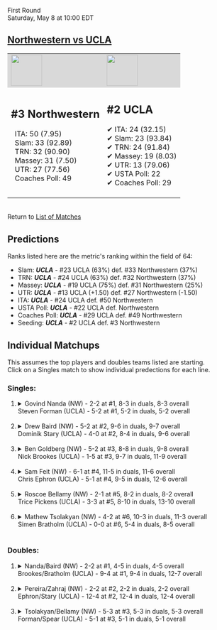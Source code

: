 First Round  
Saturday, May 8 at 10:00 EDT
## [Northwestern vs UCLA](https://www.ncaa.com/game/5833384) 

<table><tr style="background-color: #d9d9d9 !important"><td><img src="https://www.ncaa.com/sites/default/files/images/logos/schools/n/northwestern.70.png" width="70" height="70" /></td><td><img src="https://www.ncaa.com/sites/default/files/images/logos/schools/u/ucla.70.png" width="70" height="70" /></td></tr><tr>
<td>  

<h2>#3 Northwestern</h2>  
&nbsp; ITA: 50 (7.95)<br>  
&nbsp; Slam: 33 (92.89)<br>  
&nbsp; TRN: 32 (90.90)<br>  
&nbsp; Massey: 31 (7.50)<br>  
&nbsp; UTR: 27 (77.56)<br>  
&nbsp; Coaches Poll: 49<br>  
<br>  

</td>
<td>  

<h2>#2 UCLA</h2>  
&#10004; ITA: 24 (32.15)<br>  
&#10004; Slam: 23 (93.84)<br>  
&#10004; TRN: 24 (91.84)<br>  
&#10004; Massey: 19 (8.03)<br>  
&#10004; UTR: 13 (79.06)<br>  
&#10004; USTA Poll: 22<br>  
&#10004; Coaches Poll: 29<br>  
<br>  

</td>
</tr></table>  


<br>Return to [List of Matches](../index.md)  

## Predictions  

Ranks listed here are the metric's ranking within the field of 64:  
- Slam: ***UCLA*** - #23 UCLA (63%) def. #33 Northwestern (37%)  
- TRN: ***UCLA*** - #24 UCLA (63%) def. #32 Northwestern (37%)  
- Massey: ***UCLA*** - #19 UCLA (75%) def. #31 Northwestern (25%)  
- UTR: ***UCLA*** - #13 UCLA (+1.50) def. #27 Northwestern (-1.50)  
- ITA: ***UCLA*** - #24 UCLA def. #50 Northwestern  
- USTA Poll: ***UCLA*** - #22 UCLA def. Northwestern  
- Coaches Poll: ***UCLA*** - #29 UCLA def. #49 Northwestern  
- Seeding: ***UCLA*** - #2 UCLA def. #3 Northwestern  

## Individual Matchups  
This assumes the top players and doubles teams listed are starting.  
Click on a Singles match to show individual predections for each line.  

### Singles:  

<ol>
<li><details>
<summary markdown="span">Govind Nanda (NW) - 2-2 at #1, 8-3 in duals, 8-3 overall<br>Steven Forman (UCLA) - 5-2 at #1, 5-2 in duals, 5-2 overall</summary>
<h4>Predictions</h4><ul>
<li>Slam: <b><i>UCLA</i></b> - Nanda (63%) def. Forman (37%)</li>  
<li>TRN: <b><i>UCLA</i></b> - Nanda (75%) def. Forman (25%)</li>  
<li>Massey: <b><i>UCLA</i></b> - Nanda (75%) def. Forman (25%)</li>  
<li>UTR: <b><i>UCLA</i></b> - Nanda (85%) def. Forman (15%)</li>  
<li>ITA: <b><i>UCLA</i></b> - Nanda (4.24) def. Forman (2.23)</li>  
</ul>
</details>&nbsp;</li>
<li><details>
<summary markdown="span">Drew Baird (NW) - 5-2 at #2, 9-6 in duals, 9-7 overall<br>Dominik Stary (UCLA) - 4-0 at #2, 8-4 in duals, 9-6 overall</summary>
<h4>Predictions</h4><ul>
<li>Slam: <b><i>NW</i></b> - Stary (69%) def. Baird (31%)</li>  
<li>TRN: <b><i>NW</i></b> - Stary (64%) def. Baird (36%)</li>  
<li>Massey: <b><i>UCLA</i></b> - Baird (75%) def. Stary (25%)</li>  
<li>UTR: <b><i>UCLA</i></b> - Baird (66%) def. Stary (34%)</li>  
<li>ITA: <b><i>UCLA</i></b> - Baird (3.85) def. Stary (0.00)</li>  
</ul>
</details>&nbsp;</li>
<li><details>
<summary markdown="span">Ben Goldberg (NW) - 5-2 at #3, 8-8 in duals, 9-8 overall<br>Nick Brookes (UCLA) - 1-5 at #3, 9-7 in duals, 11-9 overall</summary>
<h4>Predictions</h4><ul>
<li>Slam: <b><i>NW</i></b> - Brookes (66%) def. Goldberg (34%)</li>  
<li>TRN: <b><i>NW</i></b> - Brookes (52%) def. Goldberg (48%)</li>  
<li>Massey: <b><i>NW</i></b> - Brookes (75%) def. Goldberg (25%)</li>  
<li>UTR: <b><i>NW</i></b> - Brookes (77%) def. Goldberg (23%)</li>  
<li>ITA: <b><i>UCLA</i></b> - Goldberg (1.97) def. Brookes (1.58)</li>  
</ul>
</details>&nbsp;</li>
<li><details>
<summary markdown="span">Sam Feit (NW) - 6-1 at #4, 11-5 in duals, 11-6 overall<br>Chris Ephron (UCLA) - 5-1 at #4, 9-5 in duals, 12-6 overall</summary>
<h4>Predictions</h4><ul>
<li>Slam: <b><i>NW</i></b> - Ephron (65%) def. Feit (35%)</li>  
<li>TRN: <b><i>UCLA</i></b> - Feit (51%) def. Ephron (49%)</li>  
<li>Massey: <b><i>NW</i></b> - Ephron (75%) def. Feit (25%)</li>  
<li>UTR: <b><i>UCLA</i></b> - Feit (56%) def. Ephron (44%)</li>  
<li>ITA: <b><i>NW</i></b> - Ephron (2.01) def. Feit (1.91)</li>  
</ul>
</details>&nbsp;</li>
<li><details>
<summary markdown="span">Roscoe Bellamy (NW) - 2-1 at #5, 8-2 in duals, 8-2 overall<br>Trice Pickens (UCLA) - 3-3 at #5, 8-10 in duals, 13-10 overall</summary>
<h4>Predictions</h4><ul>
<li>Slam: <b><i>NW</i></b> - Pickens (70%) def. Bellamy (30%)</li>  
<li>TRN: <b><i>NW</i></b> - Pickens (56%) def. Bellamy (44%)</li>  
<li>Massey: <b><i>UCLA</i></b> - Bellamy (75%) def. Pickens (25%)</li>  
<li>UTR: <b><i>UCLA</i></b> - Bellamy (81%) def. Pickens (19%)</li>  
<li>ITA: <b><i>UCLA</i></b> - Bellamy (2.89) def. Pickens (1.58)</li>  
</ul>
</details>&nbsp;</li>
<li><details>
<summary markdown="span">Mathew Tsolakyan (NW) - 4-2 at #6, 10-3 in duals, 11-3 overall<br>Simen Bratholm (UCLA) - 0-0 at #6, 5-4 in duals, 8-5 overall</summary>
<h4>Predictions</h4><ul>
<li>Slam: <b><i>NW</i></b> - Bratholm (66%) def. Tsolakyan (34%)</li>  
<li>TRN: <b><i>NW</i></b> - Bratholm (64%) def. Tsolakyan (36%)</li>  
<li>Massey: <b><i>NW</i></b> - Bratholm (75%) def. Tsolakyan (25%)</li>  
<li>UTR: <b><i>UCLA</i></b> - Tsolakyan (62%) def. Bratholm (38%)</li>  
<li>ITA: <b><i>UCLA</i></b> - Tsolakyan (2.57) def. Bratholm (2.06)</li>  
</ul>
</details>&nbsp;</li>
</ol>

### Doubles:  

<ol>
<li><details>
<summary markdown="span">Nanda/Baird (NW) - 2-2 at #1, 4-5 in duals, 4-5 overall<br>Brookes/Bratholm (UCLA) - 9-4 at #1, 9-4 in duals, 12-7 overall</summary>
<br>Sorry, we don't have any metrics for this match
</details>&nbsp;</li>
<li><details>
<summary markdown="span">Pereira/Zahraj (NW) - 2-2 at #2, 2-2 in duals, 2-2 overall<br>Ephron/Stary (UCLA) - 12-4 at #2, 12-4 in duals, 12-4 overall</summary>
<br>Sorry, we don't have any metrics for this match
</details>&nbsp;</li>
<li><details>
<summary markdown="span">Tsolakyan/Bellamy (NW) - 5-3 at #3, 5-3 in duals, 5-3 overall<br>Forman/Spear (UCLA) - 5-1 at #3, 5-1 in duals, 5-1 overall</summary>
<br>Sorry, we don't have any metrics for this match
</details>&nbsp;</li>
</ol>